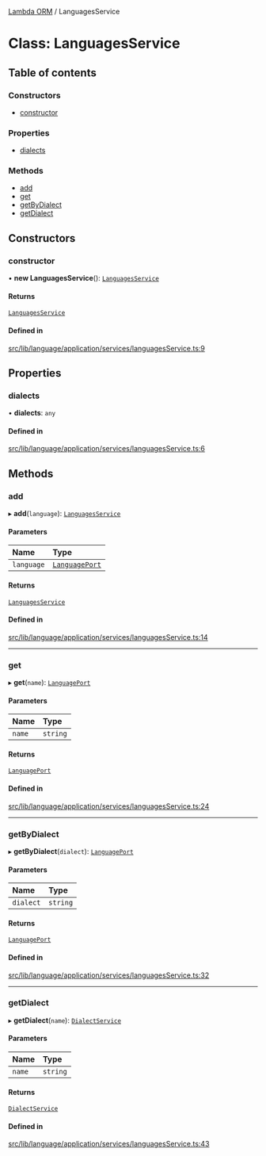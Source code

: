 [Lambda ORM](../README.md) / LanguagesService

# Class: LanguagesService

## Table of contents

### Constructors

- [constructor](LanguagesService.md#constructor)

### Properties

- [dialects](LanguagesService.md#dialects)

### Methods

- [add](LanguagesService.md#add)
- [get](LanguagesService.md#get)
- [getByDialect](LanguagesService.md#getbydialect)
- [getDialect](LanguagesService.md#getdialect)

## Constructors

### constructor

• **new LanguagesService**(): [`LanguagesService`](LanguagesService.md)

#### Returns

[`LanguagesService`](LanguagesService.md)

#### Defined in

[src/lib/language/application/services/languagesService.ts:9](https://github.com/lambda-orm/lambdaorm/blob/352576f4/src/lib/language/application/services/languagesService.ts#L9)

## Properties

### dialects

• **dialects**: `any`

#### Defined in

[src/lib/language/application/services/languagesService.ts:6](https://github.com/lambda-orm/lambdaorm/blob/352576f4/src/lib/language/application/services/languagesService.ts#L6)

## Methods

### add

▸ **add**(`language`): [`LanguagesService`](LanguagesService.md)

#### Parameters

| Name | Type |
| :------ | :------ |
| `language` | [`LanguagePort`](../interfaces/LanguagePort.md) |

#### Returns

[`LanguagesService`](LanguagesService.md)

#### Defined in

[src/lib/language/application/services/languagesService.ts:14](https://github.com/lambda-orm/lambdaorm/blob/352576f4/src/lib/language/application/services/languagesService.ts#L14)

___

### get

▸ **get**(`name`): [`LanguagePort`](../interfaces/LanguagePort.md)

#### Parameters

| Name | Type |
| :------ | :------ |
| `name` | `string` |

#### Returns

[`LanguagePort`](../interfaces/LanguagePort.md)

#### Defined in

[src/lib/language/application/services/languagesService.ts:24](https://github.com/lambda-orm/lambdaorm/blob/352576f4/src/lib/language/application/services/languagesService.ts#L24)

___

### getByDialect

▸ **getByDialect**(`dialect`): [`LanguagePort`](../interfaces/LanguagePort.md)

#### Parameters

| Name | Type |
| :------ | :------ |
| `dialect` | `string` |

#### Returns

[`LanguagePort`](../interfaces/LanguagePort.md)

#### Defined in

[src/lib/language/application/services/languagesService.ts:32](https://github.com/lambda-orm/lambdaorm/blob/352576f4/src/lib/language/application/services/languagesService.ts#L32)

___

### getDialect

▸ **getDialect**(`name`): [`DialectService`](DialectService.md)

#### Parameters

| Name | Type |
| :------ | :------ |
| `name` | `string` |

#### Returns

[`DialectService`](DialectService.md)

#### Defined in

[src/lib/language/application/services/languagesService.ts:43](https://github.com/lambda-orm/lambdaorm/blob/352576f4/src/lib/language/application/services/languagesService.ts#L43)
